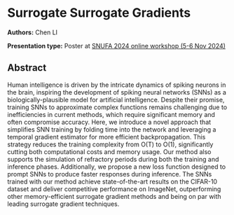 # Surrogate Surrogate Gradients

**Authors:** Chen LI
                           


**Presentation type:** Poster at [SNUFA 2024 online workshop (5-6 Nov 2024)](https://snufa.net/2024)

## Abstract

Human intelligence is driven by the intricate dynamics of spiking neurons in the brain, inspiring the development of spiking neural networks (SNNs) as a biologically-plausible model for artificial intelligence. Despite their promise, training SNNs to approximate complex functions remains challenging due to inefficiencies in current methods, which require significant memory and often compromise accuracy. Here, we introduce a novel approach that simplifies SNN training by folding time into the network and leveraging a temporal gradient estimator for more efficient backpropagation. This strategy reduces the training complexity from O(T) to O(1), significantly cutting both computational costs and memory usage. Our method also supports the simulation of refractory periods during both the training and inference phases. Additionally, we propose a new loss function designed to prompt SNNs to produce faster responses during inference. The SNNs trained with our method achieve state-of-the-art results on the CIFAR-10 dataset and deliver competitive performance on ImageNet, outperforming other memory-efficient surrogate gradient methods and being on par with leading surrogate gradient techniques.